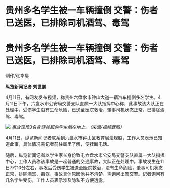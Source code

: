 # 贵州多名学生被一车辆撞倒 交警：伤者已送医，已排除司机酒驾、毒驾

# 贵州多名学生被一车辆撞倒 交警：伤者已送医，已排除司机酒驾、毒驾

制作/张李昊

**纵览新闻记者 刘世鹏**

4月11日，有网友发布视频，称贵州六盘水市钟山大道一辆汽车撞倒多名学生。4月11日下午，六盘水市公安局交警支队直属一大队指挥中心称，此事故该大队正在处理中，受伤学生没有生命危险，已送至医院救治，肇事司机状态正常，已排除酒驾、毒驾。

![](https://inews.gtimg.com/om_bt/OgpZa7QmtGE5D3FcsUWzMnBYB6AUOKh8nBMlNuRnYCPd8AA/1000)
_事故现场3名身穿校服的学生躺在地上。（来源/视频截图）_

4月11日，纵览新闻记者联系到六盘水市钟山区教育局法规股，工作人员表示已知道此事，具体情况需记者前往局里了解，便挂断电话。

随后，纵览新闻记者以学生家长身份致电六盘水市公安局交警支队直属一大队指挥中心，工作人员称该事故是一起普通的交通事故，大队正在处理中。事故发生在11日7时10分左右，事发后受伤学生被送至医院救治，没有生命危险，肇事司机状态正常，排除酒驾、毒驾，事故具体原因他并不清楚，需询问出警交警。记者询问有几名学生受伤，工作人员表示涉及隐私不方便透露。

